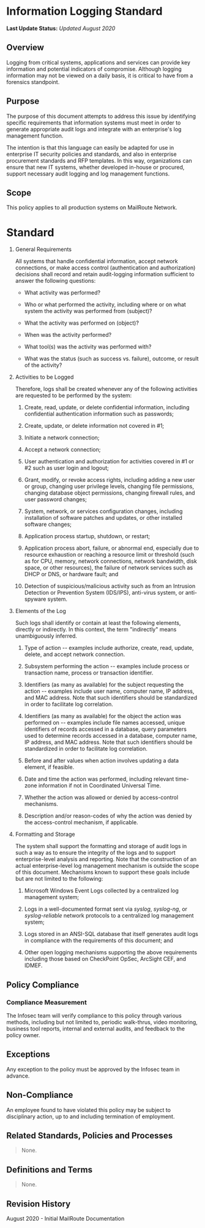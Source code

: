 # Information Logging Standard

**Last Update Status:** *Updated August 2020*

## Overview

Logging from critical systems, applications and services can provide key
information and potential indicators of compromise. Although logging
information may not be viewed on a daily basis, it is critical to have
from a forensics standpoint.

## Purpose

The purpose of this document attempts to address this issue by
identifying specific requirements that information systems must meet in
order to generate appropriate audit logs and integrate with an
enterprise's log management function.

The intention is that this language can easily be adapted for use in
enterprise IT security policies and standards, and also in enterprise
procurement standards and RFP templates. In this way, organizations can
ensure that new IT systems, whether developed in-house or procured,
support necessary audit logging and log management functions.

## Scope

This policy applies to all production systems on MailRoute
Network.

# Standard

1. General Requirements

    All systems that handle confidential information, accept network
connections, or make access control (authentication and authorization)
decisions shall record and retain audit-logging information sufficient
to answer the following questions:

    -  What activity was performed?

    -  Who or what performed the activity, including where or on what
       system the activity was performed from (subject)?

    -  What the activity was performed on (object)?

    -  When was the activity performed?

    -  What tool(s) was the activity was performed with?

    -  What was the status (such as success vs. failure), outcome, or
       result of the activity? 

1. Activities to be Logged

    Therefore, logs shall be created whenever any of the following
activities are requested to be performed by the system:

    1.  Create, read, update, or delete confidential information, including
    confidential authentication information such as passwords;

    1.  Create, update, or delete information not covered in \#1;

    1.  Initiate a network connection;

    1.  Accept a network connection;

    1.  User authentication and authorization for activities covered in \#1
    or \#2 such as user login and logout;

    1.  Grant, modify, or revoke access rights, including adding a new user
    or group, changing user privilege levels, changing file permissions,
    changing database object permissions, changing firewall rules, and
    user password changes;

    1.  System, network, or services configuration changes, including
    installation of software patches and updates, or other installed
    software changes;

    1.  Application process startup, shutdown, or restart;

    1.  Application process abort, failure, or abnormal end, especially due
    to resource exhaustion or reaching a resource limit or threshold
    (such as for CPU, memory, network connections, network bandwidth,
    disk space, or other resources), the failure of network services
    such as DHCP or DNS, or hardware fault; and

    1. Detection of suspicious/malicious activity such as from an Intrusion
    Detection or Prevention System (IDS/IPS), anti-virus system, or
    anti-spyware system.

1. Elements of the Log

    Such logs shall identify or contain at least the following elements,
directly or indirectly. In this context, the term "indirectly" means
unambiguously inferred.

    1.  Type of action -- examples include authorize, create, read, update,
        delete, and accept network connection.
    
    1.  Subsystem performing the action -- examples include process or
        transaction name, process or transaction identifier.
    
    1.  Identifiers (as many as available) for the subject requesting the
        action -- examples include user name, computer name, IP address, and
        MAC address. Note that such identifiers should be standardized in
        order to facilitate log correlation.
    
    1.  Identifiers (as many as available) for the object the action was
        performed on -- examples include file names accessed, unique
        identifiers of records accessed in a database, query parameters used
        to determine records accessed in a database, computer name, IP
        address, and MAC address. Note that such identifiers should be
        standardized in order to facilitate log correlation.
    
    1.  Before and after values when action involves updating a data
        element, if feasible.
    
    1.  Date and time the action was performed, including relevant time-zone
        information if not in Coordinated Universal Time.
    
    1.  Whether the action was allowed or denied by access-control
        mechanisms.
    
    1.  Description and/or reason-codes of why the action was denied by the
        access-control mechanism, if applicable.

1. Formatting and Storage

    The system shall support the formatting and storage of audit logs in
such a way as to ensure the integrity of the logs and to support
enterprise-level analysis and reporting. Note that the construction of
an actual enterprise-level log management mechanism is outside the scope
of this document. Mechanisms known to support these goals include but
are not limited to the following:

    1.  Microsoft Windows Event Logs collected by a centralized log
        management system;
    
    1.  Logs in a well-documented format sent via *syslog*, *syslog-ng*, or
        *syslog-reliable* network protocols to a centralized log management
        system;
    
    1.  Logs stored in an ANSI-SQL database that itself generates audit logs
        in compliance with the requirements of this document; and
    
    1.  Other open logging mechanisms supporting the above requirements
        including those based on CheckPoint OpSec, ArcSight CEF, and IDMEF.

## Policy Compliance

### Compliance Measurement

The Infosec team will verify compliance to this policy through various
methods, including but not limited to, periodic walk-thrus, video
monitoring, business tool reports, internal and external audits, and
feedback to the policy owner.

## Exceptions

Any exception to the policy must be approved by the Infosec team in
advance.

## Non-Compliance

An employee found to have violated this policy may be subject to
disciplinary action, up to and including termination of employment.

## Related Standards, Policies and Processes

> None.

## Definitions and Terms

> None.

## Revision History

August 2020 - Initial MailRoute Documentation
